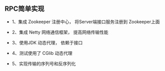## RPC简单实现

- 1、集成 Zookeeper 注册中心， 将Server端接口服务注册到 Zookeeper上面

- 2、集成 Netty 网络通信框架， 提高网络传输性能

- 3、使用JDK 动态代理， 依赖于接口

- 4、测试使用了 CGlib 动态代理

- 5、实现传输的序列号和反序列化